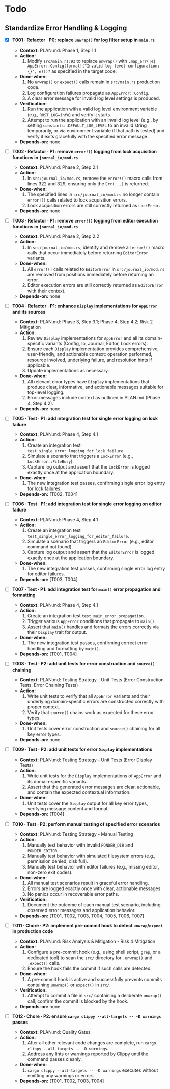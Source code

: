 # Todo

## Standardize Error Handling & Logging

- [x] **T001 · Refactor · P0: replace `unwrap()` for log filter setup in `main.rs`**
    - **Context:** PLAN.md: Phase 1, Step 1.1
    - **Action:**
        1. Modify `src/main.rs:93` to replace `unwrap()` with `.map_err(|e| AppError::Config(format!("Invalid log level configuration: {}", e)))?` as specified in the target code.
    - **Done‑when:**
        1. No `unwrap()` or `expect()` calls remain in `src/main.rs` production code.
        2. Log configuration failures propagate as `AppError::Config`.
        3. A clear error message for invalid log level settings is produced.
    - **Verification:**
        1. Run the application with a valid log level environment variable (e.g., `RUST_LOG=info`) and verify it starts.
        2. Attempt to run the application with an invalid log level (e.g., by setting `constants::DEFAULT_LOG_LEVEL` to an invalid string temporarily, or via environment variable if that path is tested) and verify it exits gracefully with the specified error message.
    - **Depends‑on:** none

- [ ] **T002 · Refactor · P1: remove `error!()` logging from lock acquisition functions in `journal_io/mod.rs`**
    - **Context:** PLAN.md: Phase 2, Step 2.1
    - **Action:**
        1. In `src/journal_io/mod.rs`, remove the `error!()` macro calls from lines 322 and 329, ensuring only the `Err(...)` is returned.
    - **Done‑when:**
        1. The specified lines in `src/journal_io/mod.rs` no longer contain `error!()` calls related to lock acquisition errors.
        2. Lock acquisition errors are still correctly returned as `LockError`.
    - **Depends‑on:** none

- [ ] **T003 · Refactor · P1: remove `error!()` logging from editor execution functions in `journal_io/mod.rs`**
    - **Context:** PLAN.md: Phase 2, Step 2.2
    - **Action:**
        1. In `src/journal_io/mod.rs`, identify and remove all `error!()` macro calls that occur immediately before returning `EditorError` variants.
    - **Done‑when:**
        1. All `error!()` calls related to `EditorError` in `src/journal_io/mod.rs` are removed from positions immediately before returning an error.
        2. Editor execution errors are still correctly returned as `EditorError` with their context.
    - **Depends‑on:** none

- [ ] **T004 · Refactor · P1: enhance `Display` implementations for `AppError` and its sources**
    - **Context:** PLAN.md: Phase 3, Step 3.1; Phase 4, Step 4.2; Risk 2 Mitigation
    - **Action:**
        1. Review `Display` implementations for `AppError` and all its domain-specific variants (Config, Io, Journal, Editor, Lock errors).
        2. Ensure each `Display` implementation provides comprehensive, user-friendly, and actionable context: operation performed, resource involved, underlying failure, and resolution hints if applicable.
        3. Update implementations as necessary.
    - **Done‑when:**
        1. All relevant error types have `Display` implementations that produce clear, informative, and actionable messages suitable for top-level logging.
        2. Error messages include context as outlined in PLAN.md (Phase 4, Step 4.2).
    - **Depends‑on:** none

- [ ] **T005 · Test · P1: add integration test for single error logging on lock failure**
    - **Context:** PLAN.md: Phase 4, Step 4.1
    - **Action:**
        1. Create an integration test `test_single_error_logging_for_lock_failure`.
        2. Simulate a scenario that triggers a `LockError` (e.g., `LockError::FileBusy`).
        3. Capture log output and assert that the `LockError` is logged exactly once at the application boundary.
    - **Done‑when:**
        1. The new integration test passes, confirming single error log entry for lock failures.
    - **Depends‑on:** [T002, T004]

- [ ] **T006 · Test · P1: add integration test for single error logging on editor failure**
    - **Context:** PLAN.md: Phase 4, Step 4.1
    - **Action:**
        1. Create an integration test `test_single_error_logging_for_editor_failure`.
        2. Simulate a scenario that triggers an `EditorError` (e.g., editor command not found).
        3. Capture log output and assert that the `EditorError` is logged exactly once at the application boundary.
    - **Done‑when:**
        1. The new integration test passes, confirming single error log entry for editor failures.
    - **Depends‑on:** [T003, T004]

- [ ] **T007 · Test · P1: add integration test for `main()` error propagation and formatting**
    - **Context:** PLAN.md: Phase 4, Step 4.1
    - **Action:**
        1. Create an integration test `test_main_error_propagation`.
        2. Trigger various `AppError` conditions that propagate to `main()`.
        3. Assert that `main()` handles and formats the errors correctly via their `Display` trait for output.
    - **Done‑when:**
        1. The new integration test passes, confirming correct error handling and formatting by `main()`.
    - **Depends‑on:** [T001, T004]

- [ ] **T008 · Test · P2: add unit tests for error construction and `source()` chaining**
    - **Context:** PLAN.md: Testing Strategy - Unit Tests (Error Construction Tests, Error Chaining Tests)
    - **Action:**
        1. Write unit tests to verify that all `AppError` variants and their underlying domain-specific errors are constructed correctly with proper context.
        2. Verify that `source()` chains work as expected for these error types.
    - **Done‑when:**
        1. Unit tests cover error construction and `source()` chaining for all key error types.
    - **Depends‑on:** none

- [ ] **T009 · Test · P2: add unit tests for error `Display` implementations**
    - **Context:** PLAN.md: Testing Strategy - Unit Tests (Error Display Tests)
    - **Action:**
        1. Write unit tests for the `Display` implementations of `AppError` and its domain-specific variants.
        2. Assert that the generated error messages are clear, actionable, and contain the expected contextual information.
    - **Done‑when:**
        1. Unit tests cover the `Display` output for all key error types, verifying message content and format.
    - **Depends‑on:** [T004]

- [ ] **T010 · Test · P2: perform manual testing of specified error scenarios**
    - **Context:** PLAN.md: Testing Strategy - Manual Testing
    - **Action:**
        1. Manually test behavior with invalid `PONDER_DIR` and `PONDER_EDITOR`.
        2. Manually test behavior with simulated filesystem errors (e.g., permission denied, disk full).
        3. Manually test behavior with editor failures (e.g., missing editor, non-zero exit codes).
    - **Done‑when:**
        1. All manual test scenarios result in graceful error handling.
        2. Errors are logged exactly once with clear, actionable messages.
        3. No panics occur in recoverable error paths.
    - **Verification:**
        1. Document the outcome of each manual test scenario, including observed error messages and application behavior.
    - **Depends‑on:** [T001, T002, T003, T004, T005, T006, T007]

- [ ] **T011 · Chore · P2: implement pre-commit hook to detect `unwrap`/`expect` in production code**
    - **Context:** PLAN.md: Risk Analysis & Mitigation - Risk 4 Mitigation
    - **Action:**
        1. Configure a pre-commit hook (e.g., using shell script, `grep`, or a dedicated tool) to scan the `src/` directory for `.unwrap()` and `.expect()` calls.
        2. Ensure the hook fails the commit if such calls are detected.
    - **Done‑when:**
        1. A pre-commit hook is active and successfully prevents commits containing `unwrap()` or `expect()` in `src/`.
    - **Verification:**
        1. Attempt to commit a file in `src/` containing a deliberate `unwrap()` call; confirm the commit is blocked by the hook.
    - **Depends‑on:** none

- [ ] **T012 · Chore · P2: ensure `cargo clippy --all-targets -- -D warnings` passes**
    - **Context:** PLAN.md: Quality Gates
    - **Action:**
        1. After all other relevant code changes are complete, run `cargo clippy --all-targets -- -D warnings`.
        2. Address any lints or warnings reported by Clippy until the command passes cleanly.
    - **Done‑when:**
        1. `cargo clippy --all-targets -- -D warnings` executes without emitting any warnings or errors.
    - **Depends‑on:** [T001, T002, T003, T004]